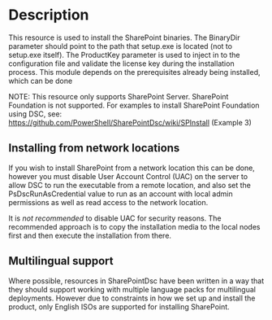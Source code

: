 # Description

This resource is used to install the SharePoint binaries. The BinaryDir
parameter should point to the path that setup.exe is located (not to setup.exe
itself). The ProductKey parameter is used to inject in to the configuration
file and validate the license key during the installation process. This module
depends on the prerequisites already being installed, which can be done

NOTE:
This resource only supports SharePoint Server. SharePoint Foundation
is not supported. For examples to install SharePoint Foundation using DSC, see:
https://github.com/PowerShell/SharePointDsc/wiki/SPInstall (Example 3)

## Installing from network locations

If you wish to install SharePoint from a network location this can
be done, however you must disable User Account Control (UAC) on the server
to allow DSC to run the executable from a remote location, and also set
the PsDscRunAsCredential value to run as an account with local admin
permissions as well as read access to the network location.

It is *not recommended* to disable UAC for security reasons. The recommended
approach is to copy the installation media to the local nodes first and
then execute the installation from there.

## Multilingual support

Where possible, resources in SharePointDsc have been written in a way that
they should support working with multiple language packs for multilingual
deployments. However due to constraints in how we set up and install the
product, only English ISOs are supported for installing SharePoint.
